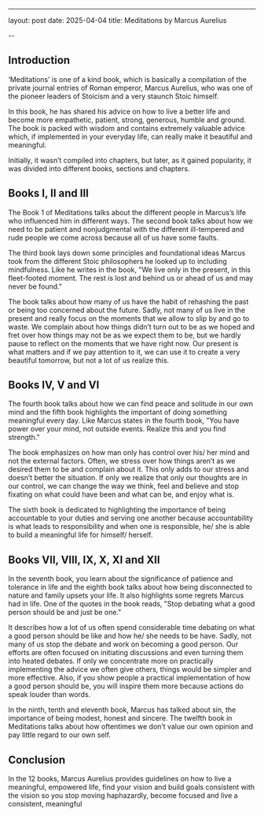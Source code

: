 ---

layout: post
date: 2025-04-04
title: Meditations by Marcus Aurelius 

--

## Introduction

‘Meditations’ is one of a kind book, which is basically a compilation of the private journal entries of Roman emperor, Marcus Aurelius, who was one of the pioneer leaders of Stoicism and a very staunch Stoic himself.

In this book, he has shared his advice on how to live a better life and become more empathetic, patient, strong, generous, humble and ground. The book is packed with wisdom and contains extremely valuable advice which, if implemented in your everyday life, can really make it beautiful and meaningful.

Initially, it wasn’t compiled into chapters, but later, as it gained popularity, it was divided into different books, sections and chapters.


## Books I, II and III

The Book 1 of Meditations talks about the different people in Marcus’s life who influenced him in different ways. The second book talks about how we need to be patient and nonjudgmental with the different ill-tempered and rude people we come across because all of us have some faults.

The third book lays down some principles and foundational ideas Marcus took from the different Stoic philosophers he looked up to including mindfulness. Like he writes in the book, "We live only in the present, in this fleet-footed moment. The rest is lost and behind us or ahead of us and may never be found."

The book talks about how many of us have the habit of rehashing the past or being too concerned about the future. Sadly, not many of us live in the present and really focus on the moments that we allow to slip by and go to waste. We complain about how things didn’t turn out to be as we hoped and fret over how things may not be as we expect them to be, but we hardly pause to reflect on the moments that we have right now. Our present is what matters and if we pay attention to it, we can use it to create a very beautiful tomorrow, but not a lot of us realize this.


## Books IV, V and VI

The fourth book talks about how we can find peace and solitude in our own mind and the fifth book highlights the important of doing something meaningful every day. Like Marcus states in the fourth book, "You have power over your mind, not outside events. Realize this and you find strength."

The book emphasizes on how man only has control over his/ her mind and not the external factors. Often, we stress over how things aren’t as we desired them to be and complain about it. This only adds to our stress and doesn’t better the situation. If only we realize that only our thoughts are in our control, we can change the way we think, feel and believe and stop fixating on what could have been and what can be, and enjoy what is.

The sixth book is dedicated to highlighting the importance of being accountable to your duties and serving one another because accountability is what leads to responsibility and when one is responsible, he/ she is able to build a meaningful life for himself/ herself.


## Books VII, VIII, IX, X, XI and XII

In the seventh book, you learn about the significance of patience and tolerance in life and the eighth book talks about how being disconnected to nature and family upsets your life. It also highlights some regrets Marcus had in life. One of the quotes in the book reads, "Stop debating what a good person should be and just be one."

It describes how a lot of us often spend considerable time debating on what a good person should be like and how he/ she needs to be have. Sadly, not many of us stop the debate and work on becoming a good person. Our efforts are often focused on initiating discussions and even turning them into heated debates. If only we concentrate more on practically implementing the advice we often give others, things would be simpler and more effective. Also, if you show people a practical implementation of how a good person should be, you will inspire them more because actions do speak louder than words.

In the ninth, tenth and eleventh book, Marcus has talked about sin, the importance of being modest, honest and sincere. The twelfth book in Meditations talks about how oftentimes we don’t value our own opinion and pay little regard to our own self.


## Conclusion

In the 12 books, Marcus Aurelius provides guidelines on how to live a meaningful, empowered life, find your vision and build goals consistent with the vision so you stop moving haphazardly, become focused and live a consistent, meaningful 